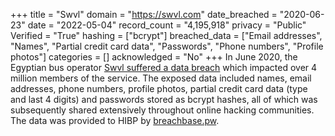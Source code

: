+++
title = "Swvl"
domain = "https://swvl.com"
date_breached = "2020-06-23"
date = "2022-05-04"
record_count = "4,195,918"
privacy = "Public"
Verified = "True"
hashing = ["bcrypt"]
breached_data = ["Email addresses", "Names", "Partial credit card data", "Passwords", "Phone numbers", "Profile photos"]
categories = []
acknowledged = "No"
+++
In June 2020, the Egyptian bus operator <a href="https://portswigger.net/daily-swig/egyptian-bus-operator-swvl-hit-by-data-breach" target="_blank" rel="noopener">Swvl suffered a data breach</a> which impacted over 4 million members of the service. The exposed data included names, email addresses, phone numbers, profile photos, partial credit card data (type and last 4 digits) and passwords stored as bcrypt hashes, all of which was subsequently shared extensively throughout online hacking communities. The data was provided to HIBP by <a href="https://breachbase.pw/" target="_blank" rel="noopener">breachbase.pw</a>.
